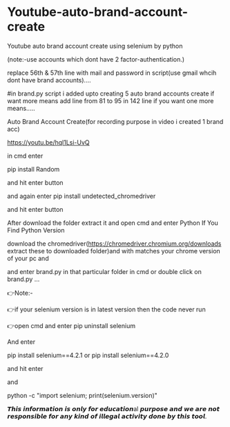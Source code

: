 # Youtube-auto-brand-account-create
Youtube auto brand account create using selenium by python

(note:-use accounts which dont have 2 factor-authentication.)

replace 56th & 57th line with mail and password in script(use gmail whcih dont have brand accounts)....

#in brand.py script i added upto creating 5 auto brand accounts create if want more means add line from  81 to 95 in 142 line if you want one more means.....

Auto Brand Account Create(for recording purpose in video i created 1 brand acc)

https://youtu.be/hql1Lsi-UvQ

in cmd enter

pip install Random

and hit enter button

and again enter pip install undetected_chromedriver

and hit enter button

After download the folder extract it and open cmd and enter Python If You Find Python Version

download the chromedriver(https://chromedriver.chromium.org/downloads extract these to downloaded folder)and with matches your chrome version of your pc and

and enter brand.py in that particular folder in cmd or double click on brand.py ...

👉Note:-

👉if your selenium version is in latest version then the code never run

👉open cmd and enter pip uninstall selenium

And enter

pip install selenium==4.2.1 or pip install selenium==4.2.0

and hit enter

and

python -c "import selenium; print(selenium.version)"

𝙏𝙝𝙞𝙨 𝙞𝙣𝙛𝙤𝙧𝙢𝙖𝙩𝙞𝙤𝙣 𝙞𝙨 𝙤𝙣𝙡𝙮 𝙛𝙤𝙧 𝙚𝙙𝙪𝙘𝙖𝙩𝙞𝙤𝙣al 𝙥𝙪𝙧𝙥𝙤𝙨𝙚 𝙖𝙣𝙙 𝙬𝙚 𝙖𝙧𝙚 𝙣𝙤𝙩 𝙧𝙚𝙨𝙥𝙤𝙣𝙨𝙞𝙗𝙡𝙚 𝙛𝙤𝙧 𝙖𝙣𝙮 𝙠𝙞𝙣𝙙 𝙤𝙛 𝙞𝙡𝙡𝙚𝙜𝙖𝙡 𝙖𝙘𝙩𝙞𝙫𝙞𝙩𝙮 𝙙𝙤𝙣𝙚 𝙗𝙮 𝙩𝙝𝙞𝙨 𝙩𝙤𝙤𝙡.
